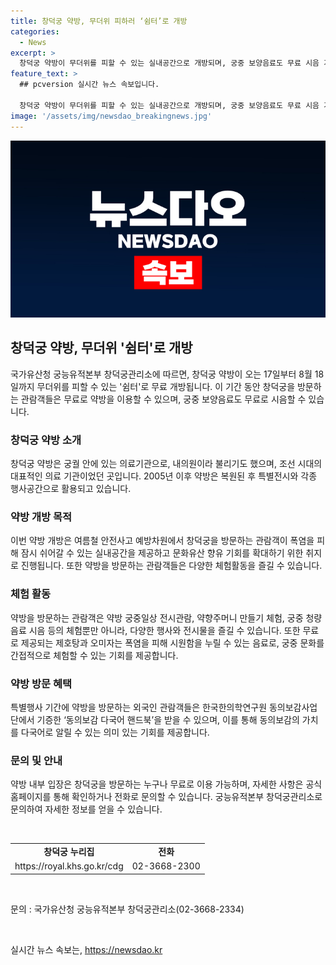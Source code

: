 ```yaml
---
title: 창덕궁 약방, 무더위 피하러 ‘쉼터’로 개방
categories:
  - News
excerpt: >
  창덕궁 약방이 무더위를 피할 수 있는 실내공간으로 개방되며, 궁중 보양음료도 무료 시음 가능하다. 매주 수~일요일 오전 11시부터 8월 18일까지 오후 5시까지 개방된다. 약방 내부에서는 체험 활동 및 궁중 보양음료 시음 등을 통해 궁중 문화를 체험할 수 있다. 관람객은 무료로 제공되는 음료를 즐길 수 있으며, 외국인 관람객은 동의보감 다국어 핸드북도 받을 수 있다. 창덕궁 약방 개방은 여름철 안전사고 예방 차원에서 이루어지며, 궁능유적본부 창덕궁관리소는 앞으로도 다양한 문화행사를 발굴해 궁궐의 역사와 문화적 가치를 공유할 예정이다.
feature_text: >
  ## pcversion 실시간 뉴스 속보입니다.

  창덕궁 약방이 무더위를 피할 수 있는 실내공간으로 개방되며, 궁중 보양음료도 무료 시음 가능하다. 매주 수~일요일 오전 11시부터 8월 18일까지 오후 5시까지 개방된다. 약방 내부에서는 체험 활동 및 궁중 보양음료 시음 등을 통해 궁중 문화를 체험할 수 있다. 관람객은 무료로 제공되는 음료를 즐길 수 있으며, 외국인 관람객은 동의보감 다국어 핸드북도 받을 수 있다. 창덕궁 약방 개방은 여름철 안전사고 예방 차원에서 이루어지며, 궁능유적본부 창덕궁관리소는 앞으로도 다양한 문화행사를 발굴해 궁궐의 역사와 문화적 가치를 공유할 예정이다.
image: '/assets/img/newsdao_breakingnews.jpg'
---
```


<p><img src="/assets/img/newsdao_breakingnews.jpg" alt="pcversion 속보" /></p>

<h2 data-ke-size="size26">창덕궁 약방, 무더위 '쉼터'로 개방</h2>

<p data-ke-size="size16">국가유산청 궁능유적본부 창덕궁관리소에 따르면, 창덕궁 약방이 오는 17일부터 8월 18일까지 무더위를 피할 수 있는 '쉼터'로 무료 개방됩니다. 이 기간 동안 창덕궁을 방문하는 관람객들은 무료로 약방을 이용할 수 있으며, 궁중 보양음료도 무료로 시음할 수 있습니다.</p>

<h3 data-ke-size="size24">창덕궁 약방 소개</h3>

<p data-ke-size="size16">창덕궁 약방은 궁궐 안에 있는 의료기관으로, 내의원이라 불리기도 했으며, 조선 시대의 대표적인 의료 기관이었던 곳입니다. 2005년 이후 약방은 복원된 후 특별전시와 각종 행사공간으로 활용되고 있습니다.</p>

<h3 data-ke-size="size24">약방 개방 목적</h3>

<p data-ke-size="size16">이번 약방 개방은 여름철 안전사고 예방차원에서 창덕궁을 방문하는 관람객이 폭염을 피해 잠시 쉬어갈 수 있는 실내공간을 제공하고 문화유산 향유 기회를 확대하기 위한 취지로 진행됩니다. 또한 약방을 방문하는 관람객들은 다양한 체험활동을 즐길 수 있습니다.</p>

<h3 data-ke-size="size24">체험 활동</h3>

<p data-ke-size="size16">약방을 방문하는 관람객은 약방 궁중일상 전시관람, 약향주머니 만들기 체험, 궁중 청량음료 시음 등의 체험뿐만 아니라, 다양한 행사와 전시물을 즐길 수 있습니다. 또한 무료로 제공되는 제호탕과 오미자는 폭염을 피해 시원함을 누릴 수 있는 음료로, 궁중 문화를 간접적으로 체험할 수 있는 기회를 제공합니다.</p>

<h3 data-ke-size="size24">약방 방문 혜택</h3>

<p data-ke-size="size16">특별행사 기간에 약방을 방문하는 외국인 관람객들은 한국한의학연구원 동의보감사업단에서 기증한 ‘동의보감 다국어 핸드북’을 받을 수 있으며, 이를 통해 동의보감의 가치를 다국어로 알릴 수 있는 의미 있는 기회를 제공합니다.</p>

<h3 data-ke-size="size24">문의 및 안내</h3>

<p data-ke-size="size16">약방 내부 입장은 창덕궁을 방문하는 누구나 무료로 이용 가능하며, 자세한 사항은 공식 홈페이지를 통해 확인하거나 전화로 문의할 수 있습니다. 궁능유적본부 창덕궁관리소로 문의하여 자세한 정보를 얻을 수 있습니다.</p>

<p data-ke-size="size16">&nbsp;</p>

<table>
  <tbody>
    <tr>
      <td style="text-align: center; height: 17px;"><b>창덕궁 누리집</b></td>
      <td style="text-align: center; height: 17px;"><b>전화</b></td>
    </tr>
    <tr>
      <td style="text-align: center;">https://royal.khs.go.kr/cdg</td>
      <td style="text-align: center;">02-3668-2300</td>
    </tr>
  </tbody>
</table>

<p data-ke-size="size16">&nbsp;</p>

<p data-ke-size="size16">문의 : 국가유산청 궁능유적본부 창덕궁관리소(02-3668-2334)</p>

<p data-ke-size="size16">&nbsp;</p>
실시간 뉴스 속보는, <a href="https://newsdao.kr" rel="dofollow">https://newsdao.kr</a>


